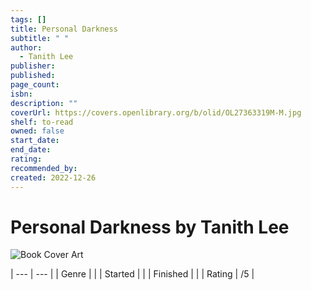 ```yaml
---
tags: []
title: Personal Darkness
subtitle: " "
author:
  - Tanith Lee
publisher: 
published: 
page_count: 
isbn: 
description: ""
coverUrl: https://covers.openlibrary.org/b/olid/OL27363319M-M.jpg
shelf: to-read
owned: false
start_date: 
end_date: 
rating: 
recommended_by: 
created: 2022-12-26
---
```


# Personal Darkness by Tanith Lee

![Book Cover Art](https://covers.openlibrary.org/b/olid/OL27363319M-M.jpg)


| --- | --- |
| Genre |  |
| Started |  |
| Finished |  |
| Rating | /5 |

